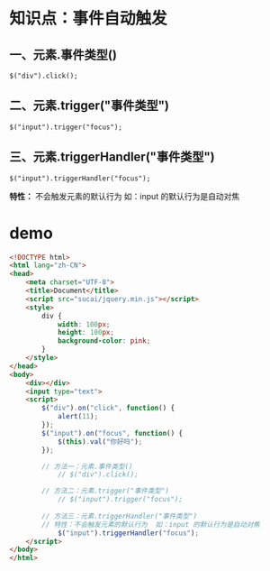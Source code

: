 # 知识点：事件自动触发

## 一、元素.事件类型()
`$("div").click();`

## 二、元素.trigger("事件类型")
`$("input").trigger("focus");`
        
## 三、元素.triggerHandler("事件类型")

`$("input").triggerHandler("focus");`

**特性：** 不会触发元素的默认行为  如：input 的默认行为是自动对焦


# demo
```html
<!DOCTYPE html>
<html lang="zh-CN">
<head>
    <meta charset="UTF-8">
    <title>Document</title>
    <script src="sucai/jquery.min.js"></script>
    <style>
        div {
            width: 100px;
            height: 100px;
            background-color: pink;
        }
    </style>
</head>
<body>
    <div></div>
    <input type="text">
    <script>
        $("div").on("click", function() {
            alert(11);
        });
        $("input").on("focus", function() {
            $(this).val("你好吗");
        });

        // 方法一：元素.事件类型()
            // $("div").click();

        // 方法二：元素.trigger("事件类型")
            // $("input").trigger("focus");
        
        // 方法三：元素.triggerHandler("事件类型")
        // 特性：不会触发元素的默认行为  如：input 的默认行为是自动对焦
            $("input").triggerHandler("focus");
    </script>
</body>
</html>
```